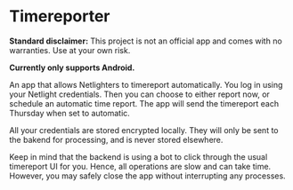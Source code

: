 # Timereporter

**Standard disclaimer:**
This project is not an official app and comes with no warranties. Use at your own risk.

**Currently only supports Android.**


An app that allows Netlighters to timereport automatically. You log in using your Netlight credentials. Then you can choose to either report now, or schedule an automatic time report. The app will send the timereport each Thursday when set to automatic.


All your credentials are stored encrypted locally. They will only be sent to the bakend for processing, and is never stored elsewhere. 

Keep in mind that the backend is using a bot to click through the usual timereport UI for you. Hence, all operations are slow and can take time. However, you may safely close the app without interrupting any processes. 








